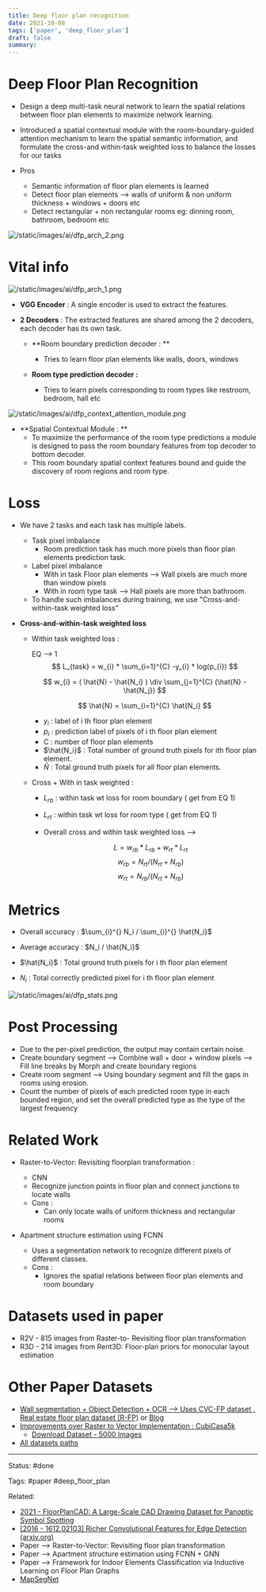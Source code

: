 ```yaml
---
title: Deep floor plan recognition
date: 2021-10-08
tags: ['paper', 'deep_floor_plan']
draft: false
summary: 
---
```

# Deep Floor Plan Recognition
- Design a deep multi-task neural network to learn the spatial relations between floor plan elements to maximize network learning. 
- Introduced a spatial contextual module with the room-boundary-guided attention mechanism to learn the spatial semantic information, and formulate the cross-and within-task weighted loss to balance the losses for our tasks

- Pros 
	- Semantic information of floor plan elements is learned 
	- Detect floor plan elements --> walls of uniform & non uniform thickness + windows + doors etc 
	- Detect rectangular + non rectangular rooms eg: dinning room, bathroom, bedroom etc  
	

![/static/images/ai/dfp_arch_2.png](/static/images/ai/dfp_arch_2.png)



# Vital info


![/static/images/ai/dfp_arch_1.png](/static/images/ai/dfp_arch_1.png)


- **VGG Encoder** : A single encoder is used to extract the features. 
- **2 Decoders** : The extracted features are shared among the 2 decoders, each decoder has its own task. 

	- **Room boundary prediction decoder : **
		- Tries to learn floor plan elements like walls, doors, windows 
	
	- **Room type prediction decoder :**
		- Tries to learn pixels corresponding to room types like restroom, bedroom, hall etc 
		

![/static/images/ai/dfp_context_attention_module.png](/static/images/ai/dfp_context_attention_module.png)


- **Spatial Contextual Module : **
	- To maximize the performance of the room type predictions a module is designed to pass the room boundary features from top decoder to bottom decoder. 
	- This room boundary spatial context features bound and guide the discovery of room regions and room type. 


# Loss 

- We have 2 tasks and each task has multiple labels. 
	- Task pixel imbalance
		- Room prediction task has much more pixels than floor plan elements prediction task. 
	- Label pixel imbalance 
		-  With in task Floor plan elements --> Wall pixels are much more than window pixels 
		-  With in room type task --> Hall pixels are more than bathroom. 
	-  To handle such imbalances during training, we use "Cross-and-within-task weighted loss"

- **Cross-and-within-task weighted loss**
	- Within task weighted loss :
	
		EQ --> 1 $$ L_{task} = w_{i} * \sum_{i=1}^{C} -y_{i} * log(p_{i}) $$ 

		$$ w_{i} = ( \hat{N} - \hat{N_i} ) \div \sum_{j=1}^{C} (\hat{N} - \hat{N_j}) $$

		$$ \hat{N} = \sum_{i=1}^{C} \hat{N_i}  $$

		- $y_{i}$ : label of i th floor plan element
		- $p_{i}$ : prediction label of pixels of i th floor plan element 
		- C : number of floor plan elements 
		- $\hat{N_i}$ : Total number of ground truth pixels for ith floor plan element. 
		- $\hat{N}$ : Total ground truth pixels for all floor plan elements. 
	
	- Cross + With in task weighted : 
		- $L_{rb}$ :  within task wt loss for room boundary  ( get from EQ 1)
		- $L_{rt}$ :  within task wt loss for room type  ( get from EQ 1) 

		- Overall cross and within task weighted loss -->
		
			 $$ L = w_{rb}*L_{rb} + w_{rt}*L_{rt} $$
			 $$ w_{rb} = N_{rt} / (N_{rt} + N_{rb}) $$
			 $$ w_{rt} = N_{rb} / (N_{rt} + N_{rb}) $$


# Metrics 

- Overall accuracy :  $\sum_{i}^{} N_i / \sum_{i}^{} \hat{N_i}$
- Average accuracy :  $N_i / \hat{N_i}$

- $\hat{N_i}$ : Total ground truth pixels for i th floor plan element 
- $N_i$ : Total correctly predicted pixel for i th floor plan element


![/static/images/ai/dfp_stats.png](/static/images/ai/dfp_stats.png)


# Post Processing 

- Due to the per-pixel prediction, the output may contain certain noise.
-  Create boundary segment --> Combine wall + door + window pixels --> Fill line breaks by Morph and create boundary regions 
- Create room segment --> Using boundary segment and fill the gaps in rooms using  erosion.
- Count the number of pixels of each predicted room type in each bounded region, and set the overall predicted type as the type of the largest frequency 


# Related Work

- Raster-to-Vector: Revisiting floorplan transformation : 
	- CNN
	- Recognize junction points in floor plan and connect junctions to locate walls 
	- Cons :
		- Can only locate walls of uniform thickness and rectangular rooms 
	
- Apartment structure estimation using FCNN 
	- Uses a segmentation network to recognize different pixels of different classes.
	- Cons :
		- Ignores the spatial relations between floor plan elements and room boundary 


# Datasets used in paper 

- R2V - 815 images from Raster-to- Revisiting floor plan transformation
- R3D - 214 images from Rent3D: Floor-plan priors for monocular layout estimation


# Other Paper Datasets  

- [Wall segmentation + Object Detection + OCR --> Uses CVC-FP dataset , Real estate floor plan dataset (R-FP)](http://bjornstenger.github.io/papers/dodge_mva2017.pdf)  or [Blog](https://rit.rakuten.co.jp/news/article/projects/2017/1220_01/)
- [Improvements over Raster to Vector Implementation : CubiCasa5k](https://github.com/CubiCasa/CubiCasa5k)
	- [Download Dataset - 5000 Images ](https://zenodo.org/record/2613548)
- [All datasets paths](https://iapr-tc10.univ-lr.fr/?page_id=71)


---
Status: #done

Tags: 
#paper
#deep_floor_plan

Related: 
- [ 2021 - FloorPlanCAD: A Large-Scale CAD Drawing Dataset for Panoptic Symbol Spotting](https://arxiv.org/pdf/2105.07147v1.pdf)
- [[2016 - 1612.02103] Richer Convolutional Features for Edge Detection (arxiv.org)](https://arxiv.org/abs/1612.02103)
- Paper --> Raster-to-Vector: Revisiting floor plan transformation
- Paper --> Apartment structure estimation using FCNN + GNN 
- Paper --> Framework for Indoor Elements Classification via Inductive Learning on Floor Plan Graphs
- [MapSegNet](https://ieeexplore.ieee.org/stamp/stamp.jsp?tp=&arnumber=9488192)

